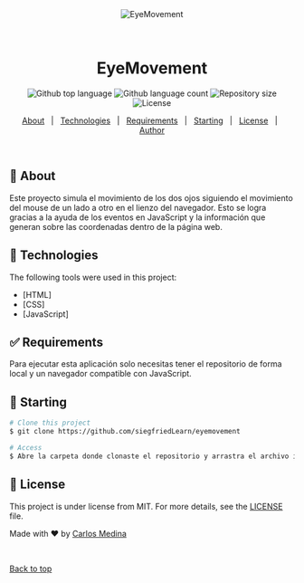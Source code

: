 <div align="center" id="top"> 
  <img src="./.github/app.gif" alt="EyeMovement" />

  &#xa0;

  <!-- <a href="https://eyemovement.netlify.app">Demo</a> -->
</div>

<h1 align="center">EyeMovement</h1>

<p align="center">
  <img alt="Github top language" src="https://img.shields.io/github/languages/top/siegfriedLearn/eyemovement?color=56BEB8">

  <img alt="Github language count" src="https://img.shields.io/github/languages/count/siegfriedLearn/eyemovement?color=56BEB8">

  <img alt="Repository size" src="https://img.shields.io/github/repo-size/siegfriedLearn/eyemovement?color=56BEB8">

  <img alt="License" src="https://img.shields.io/github/license/siegfriedLearn/eyemovement?color=56BEB8">

  <!-- <img alt="Github issues" src="https://img.shields.io/github/issues/siegfriedLearn/eyemovement?color=56BEB8" /> -->

  <!-- <img alt="Github forks" src="https://img.shields.io/github/forks/siegfriedLearn/eyemovement?color=56BEB8" /> -->

  <!-- <img alt="Github stars" src="https://img.shields.io/github/stars/siegfriedLearn/eyemovement?color=56BEB8" /> -->
</p>

<!-- Status -->

<!-- <h4 align="center"> 
	🚧  EyeMovement 🚀 Under construction...  🚧
</h4> 

<hr> -->

<p align="center">
  <a href="#dart-about">About</a> &#xa0; | &#xa0; 
  <a href="#rocket-technologies">Technologies</a> &#xa0; | &#xa0;
  <a href="#white_check_mark-requirements">Requirements</a> &#xa0; | &#xa0;
  <a href="#checkered_flag-starting">Starting</a> &#xa0; | &#xa0;
  <a href="#memo-license">License</a> &#xa0; | &#xa0;
  <a href="https://github.com/siegfriedLearn" target="_blank">Author</a>
</p>

<br>

## :dart: About ##

Este proyecto simula el movimiento de los dos ojos siguiendo el movimiento del mouse de un lado a otro en el lienzo del navegador. Esto se logra gracias a la ayuda de los eventos en JavaScript y la información que generan sobre las coordenadas dentro de la página web. 


## :rocket: Technologies ##

The following tools were used in this project:

- [HTML]
- [CSS]
- [JavaScript]

## :white_check_mark: Requirements ##

Para ejecutar esta aplicación solo necesitas tener el repositorio de forma local y un navegador compatible con JavaScript.

## :checkered_flag: Starting ##

```bash
# Clone this project
$ git clone https://github.com/siegfriedLearn/eyemovement

# Access
$ Abre la carpeta donde clonaste el repositorio y arrastra el archivo index.html a tu navegador

```

## :memo: License ##

This project is under license from MIT. For more details, see the [LICENSE](LICENSE.md) file.


Made with :heart: by <a href="https://github.com/siegfriedLearn" target="_blank">Carlos Medina</a>

&#xa0;

<a href="#top">Back to top</a>

